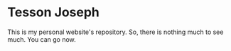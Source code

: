 <h1 text-align= center>Tesson Joseph</h1>
<p text-align= center font-size= 18>This is my personal website's repository. So, there is nothing much to see much. You can go now.<p>
